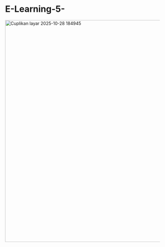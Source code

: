 # E-Learning-5-
<img width="1365" height="720" alt="Cuplikan layar 2025-10-28 184945" src="https://github.com/user-attachments/assets/1b1d5974-fe3f-45c9-8b66-0c2ea345e5a8" />


